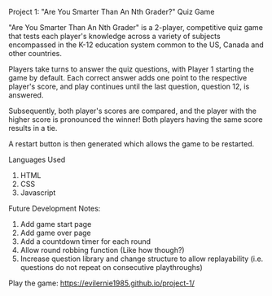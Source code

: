 Project 1: "Are You Smarter Than An Nth Grader?" Quiz Game

"Are You Smarter Than An Nth Grader" is a 2-player, competitive quiz game that tests each player's knowledge across a variety of subjects encompassed in the K-12 education system common to the US, Canada and other countries.

Players take turns to answer the quiz questions, with Player 1 starting the game by default. Each correct answer adds one point to the respective player's score, and play continues until the last question, question 12, is answered.

Subsequently, both player's scores are compared, and the player with the higher score is pronounced the winner! Both players having the same score results in a tie.

A restart button is then generated which allows the game to be restarted.

Languages Used
1. HTML
2. CSS
3. Javascript

Future Development Notes:
1. Add game start page
2. Add game over page
3. Add a countdown timer for each round
4. Allow round robbing function (Like how though?)
5. Increase question library and change structure to allow replayability (i.e. questions do not repeat on consecutive playthroughs)

Play the game: https://evilernie1985.github.io/project-1/
